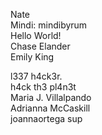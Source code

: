 
Nate  
Mindi: mindibyrum  
Hello World!  
Chase Elander  
Emily King

































l337 h4ck3r.  
h4ck th3 pl4n3t  
Maria J. Villalpando  
Adrianna McCaskill  
joannaortega
sup
